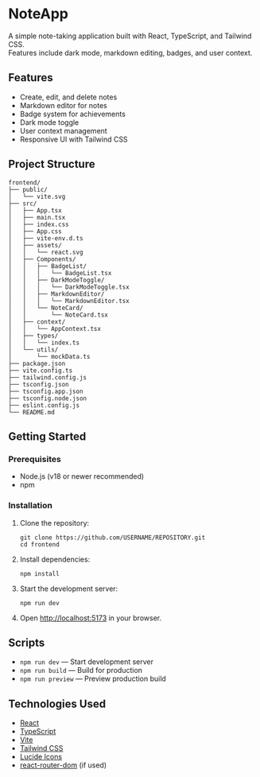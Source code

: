 # NoteApp

A simple note-taking application built with React, TypeScript, and Tailwind CSS.  
Features include dark mode, markdown editing, badges, and user context.

## Features

- Create, edit, and delete notes
- Markdown editor for notes
- Badge system for achievements
- Dark mode toggle
- User context management
- Responsive UI with Tailwind CSS

## Project Structure

```
frontend/
├── public/
│   └── vite.svg
├── src/
│   ├── App.tsx
│   ├── main.tsx
│   ├── index.css
│   ├── App.css
│   ├── vite-env.d.ts
│   ├── assets/
│   │   └── react.svg
│   ├── Components/
│   │   ├── BadgeList/
│   │   │   └── BadgeList.tsx
│   │   ├── DarkModeToggle/
│   │   │   └── DarkModeToggle.tsx
│   │   ├── MarkdownEditor/
│   │   │   └── MarkdownEditor.tsx
│   │   └── NoteCard/
│   │       └── NoteCard.tsx
│   ├── context/
│   │   └── AppContext.tsx
│   ├── types/
│   │   └── index.ts
│   └── utils/
│       └── mockData.ts
├── package.json
├── vite.config.ts
├── tailwind.config.js
├── tsconfig.json
├── tsconfig.app.json
├── tsconfig.node.json
├── eslint.config.js
└── README.md
```

## Getting Started

### Prerequisites

- Node.js (v18 or newer recommended)
- npm

### Installation

1. Clone the repository:
   ```
   git clone https://github.com/USERNAME/REPOSITORY.git
   cd frontend
   ```

2. Install dependencies:
   ```
   npm install
   ```

3. Start the development server:
   ```
   npm run dev
   ```

4. Open [http://localhost:5173](http://localhost:5173) in your browser.

## Scripts

- `npm run dev` — Start development server
- `npm run build` — Build for production
- `npm run preview` — Preview production build

## Technologies Used

- [React](https://react.dev/)
- [TypeScript](https://www.typescriptlang.org/)
- [Vite](https://vitejs.dev/)
- [Tailwind CSS](https://tailwindcss.com/)
- [Lucide Icons](https://lucide.dev/)
- [react-router-dom](https://reactrouter.com/) (if used)

